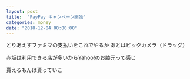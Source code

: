 ```yaml
---
layout: post
title:  "PayPay キャンペーン開始"
categories: money
date: "2018-12-04 00:00:00"
---
```


とりあえずファミマの支払いをこれでやるか
あとはビックカメラ（ドラッグ）

赤坂は利用できる店が多いからYahoo!のお膝元って感じ

貰えるもんは貰っていこ
